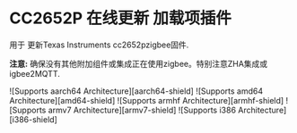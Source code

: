 # CC2652P 在线更新 加载项插件

用于 更新Texas Instruments cc2652pzigbee固件.

**注意:** 确保没有其他附加组件或集成正在使用zigbee。特别注意ZHA集成或igbee2MQTT.

![Supports aarch64 Architecture][aarch64-shield]
![Supports amd64 Architecture][amd64-shield]
![Supports armhf Architecture][armhf-shield]
![Supports armv7 Architecture][armv7-shield]
![Supports i386 Architecture][i386-shield]
